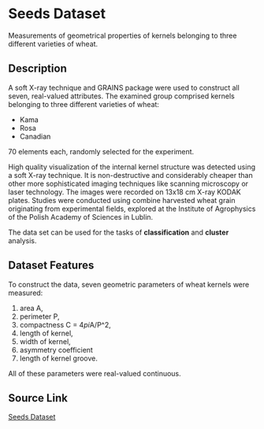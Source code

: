 # Seeds Dataset

Measurements of geometrical properties of kernels belonging to three different varieties of wheat.

## Description

A soft X-ray technique and GRAINS package were used to construct all seven, real-valued attributes.
The examined group comprised kernels belonging to three different varieties of wheat:
- Kama
- Rosa
- Canadian

70 elements each, randomly selected for the experiment.

High quality visualization of the internal kernel structure was detected using a soft X-ray technique. It is non-destructive and considerably cheaper than other more sophisticated imaging techniques like scanning microscopy or laser technology. The images were recorded on 13x18 cm X-ray KODAK plates. Studies were conducted using combine harvested wheat grain originating from experimental fields, explored at the Institute of Agrophysics of the Polish Academy of Sciences in Lublin.

The data set can be used for the tasks of **classification** and **cluster** analysis.


## Dataset Features

To construct the data, seven geometric parameters of wheat kernels were measured:

1. area A,
2. perimeter P,
3. compactness C = 4*pi*A/P^2,
4. length of kernel,
5. width of kernel,
6. asymmetry coefficient
7. length of kernel groove.

All of these parameters were real-valued continuous.



## Source Link

[Seeds Dataset](https://archive.ics.uci.edu/dataset/236/seeds)